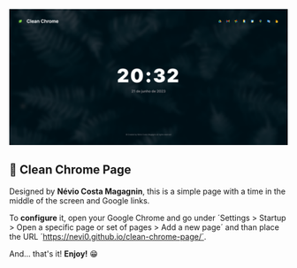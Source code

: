 <img src="/assets/images/preview.png" alt="Clean Chrome page preview">

## :leaves: Clean Chrome Page

Designed by **Névio Costa Magagnin**, this is a simple page with a time in the middle of the screen and Google links.

To **configure** it, open your Google Chrome and go under ´Settings > Startup > Open a specific page or set of pages > Add a new page´ and than place the URL ´https://nevi0.github.io/clean-chrome-page/´.

And... that's it! **Enjoy!** :grin:
